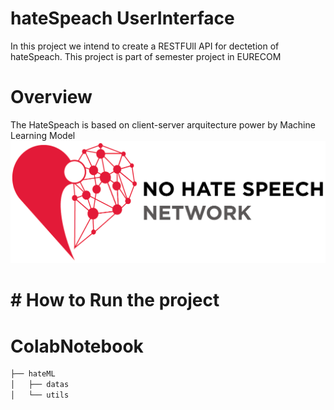 # hateSpeach UserInterface

In this project we intend to create a RESTFUll API for dectetion of hateSpeach.
This project is part of semester project in EURECOM

# Overview
The HateSpeach is based on client-server arquitecture power by Machine Learning Model
![Alt text](overview.png?raw=true "Title")

# # How to Run the project


# ColabNotebook

```bash
├── hateML
│   ├── datas
│   └── utils
```